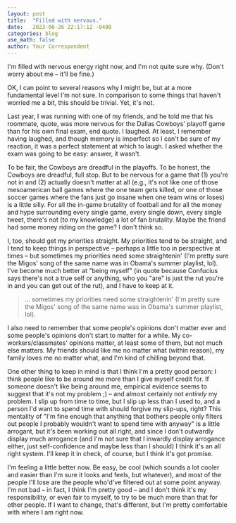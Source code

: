 ```yaml
---
layout: post
title:  "Filled with nervous."
date:   2023-06-26 22:17:12 -0400
categories: blog
use_math: false
author: Your Correspondent
---
```


I'm filled with nervous energy right now, and I'm not quite sure why. (Don't worry about me &ndash; it'll be fine.)

OK, I can point to several reasons why I might be, but at a more fundamental level I'm not sure. In comparison to some things that haven't worried me a bit, this should be trivial. Yet, it's not.

Last year, I was running with one of my friends, and he told me that his roommate, quote, was more nervous for the Dallas Cowboys' playoff game than for his own final exam, end quote. I laughed. At least, I remember having laughed, and though memory is imperfect so I can't be sure of my reaction, it was a perfect statement at which to laugh. I asked whether the exam was going to be easy: answer, it wasn't.

To be fair, the Cowboys are dreadful in the playoffs. To be honest, the Cowboys are dreadful, full stop. But to be nervous for a game that (1) you're not in and (2) actually doesn't matter at all (e.g., it's not like one of those mesoamerican ball games where the one team gets killed, or one of those soccer games where the fans just go insane when one team wins or loses) is a little silly. For all the in-game brutality of football and for all the money and hype surrounding every single game, every single down, every single tweet, there's not (to my knowledge) a lot of fan brutality. Maybe the friend had some money riding on the game? I don't think so.

I, too, should get my priorities straight. My priorities tend to be straight, and I tend to keep things in perspective &ndash; perhaps a little too in perspective at times &ndash; but sometimes my priorities need some straightenin' (I'm pretty sure the Migos' song of the same name was in Obama's summer playlist, lol). I've become much better at "being myself" (in quote because Confucius says there's not a true self or anything, who you "are" is just the rut you're in and you can get out of the rut), and I have to keep at it.

> ... sometimes my priorities need some straightenin' (I'm pretty sure the Migos' song of the same name was in Obama's summer playlist, lol).

I also need to remember that some people's opinions don't matter ever and some people's opinions don't start to matter for a while. My co-workers/classmates' opinions matter, at least some of them, but not much else matters. My friends should like me no matter what (within reason), my family loves me no matter what, and I'm kind of chilling beyond that.

One other thing to keep in mind is that I think I'm a pretty good person: I think people like to be around me more than I give myself credit for. If someone doesn't like being around me, empirical evidence seems to suggest that it's not my problem ;) &ndash; and almost certainly not *entirely* my problem. I slip up from time to time, but I slip up less than I used to, and a person I'd want to spend time with should forgive my slip-ups, right? This mentality of "I'm fine enough that anything that bothers people only filters out people I probably wouldn't want to spend time with anyway" is a little arrogant, but it's been working out all right, and since I don't outwardly display much arrogance (and I'm not sure that I inwardly display arrogance either, just self-confidence and maybe less than I should) I think it's an all right system. I'll keep it in check, of course, but I think it's got promise.

I'm feeling a little better now. Be easy, be cool (which sounds a lot cooler and easier than I'm sure it looks and feels, but whatever), and most of the people I'll lose are the people who'd've filtered out at some point anyway. I'm not bad &ndash; in fact, I think I'm pretty good &ndash; and I don't think it's my responsibility, or even fair to myself, to try to be much more than that for other people. If I want to change, that's different, but I'm pretty comfortable with where I am right now.



